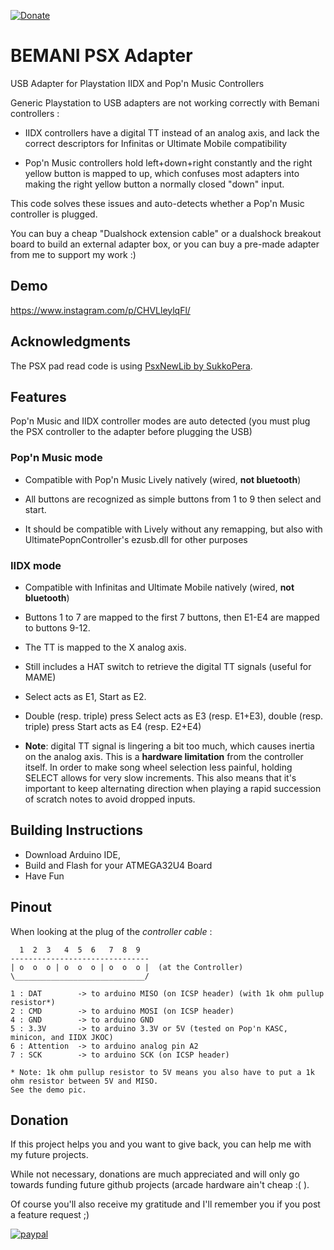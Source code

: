 [![Donate](https://img.shields.io/badge/Donate-PayPal-green.svg)](https://www.paypal.com/donate?hosted_button_id=WT735CX4UMZ9U)

# BEMANI PSX Adapter

USB Adapter for Playstation IIDX and Pop'n Music Controllers

Generic Playstation to USB adapters are not working correctly with Bemani controllers :

- IIDX controllers have a digital TT instead of an analog axis, and lack the correct descriptors for Infinitas or Ultimate Mobile compatibility

- Pop'n Music controllers hold left+down+right constantly and the right yellow button is mapped to up, which confuses most adapters into making the right yellow button a normally closed "down" input.

This code solves these issues and auto-detects whether a Pop'n Music controller is plugged.

You can buy a cheap "Dualshock extension cable" or a dualshock breakout board to build an external adapter box, or you can buy a pre-made adapter from me to support my work :)

## Demo

https://www.instagram.com/p/CHVLleylqFl/

## Acknowledgments

The PSX pad read code is using [PsxNewLib by SukkoPera](https://github.com/SukkoPera/PsxNewLib/).

## Features

Pop'n Music and IIDX controller modes are auto detected (you must plug the PSX controller to the adapter before plugging the USB)

### Pop'n Music mode

- Compatible with Pop'n Music Lively natively (wired, **not bluetooth**)

- All buttons are recognized as simple buttons from 1 to 9 then select and start.

- It should be compatible with Lively without any remapping, but also with UltimatePopnController's ezusb.dll for other purposes

### IIDX mode

- Compatible with Infinitas and Ultimate Mobile natively (wired, **not bluetooth**)

- Buttons 1 to 7 are mapped to the first 7 buttons, then E1-E4 are mapped to buttons 9-12.

- The TT is mapped to the X analog axis.

- Still includes a HAT switch to retrieve the digital TT signals (useful for MAME)

- Select acts as E1, Start as E2.

- Double (resp. triple) press Select acts as E3 (resp. E1+E3), double (resp. triple) press Start acts as E4 (resp. E2+E4)

- **Note**: digital TT signal is lingering a bit too much, which causes inertia on the analog axis. This is a **hardware limitation** from the controller itself. In order to make song wheel selection less painful, holding SELECT allows for very slow increments. This also means that it's important to keep alternating direction when playing a rapid succession of scratch notes to avoid dropped inputs.

## Building Instructions

- Download Arduino IDE, 
- Build and Flash for your ATMEGA32U4 Board
- Have Fun

## Pinout

When looking at the plug of the *controller cable* :
```
  1  2  3   4  5  6   7  8  9
-------------------------------
| o  o  o | o  o  o | o  o  o |  (at the Controller)
\_____________________________/

1 : DAT        -> to arduino MISO (on ICSP header) (with 1k ohm pullup resistor*)
2 : CMD        -> to arduino MOSI (on ICSP header)
4 : GND        -> to arduino GND
5 : 3.3V       -> to arduino 3.3V or 5V (tested on Pop'n KASC, minicon, and IIDX JKOC)
6 : Attention  -> to arduino analog pin A2
7 : SCK        -> to arduino SCK (on ICSP header)

* Note: 1k ohm pullup resistor to 5V means you also have to put a 1k ohm resistor between 5V and MISO.
See the demo pic.

 ```
 
## Donation

If this project helps you and you want to give back, you can help me with my future projects.

While not necessary, donations are much appreciated and will only go towards funding future github projects (arcade hardware ain't cheap :( ).

Of course you'll also receive my gratitude and I'll remember you if you post a feature request ;)

[![paypal](https://www.paypalobjects.com/en_US/i/btn/btn_donateCC_LG.gif)](https://www.paypal.com/donate?hosted_button_id=WT735CX4UMZ9U)
